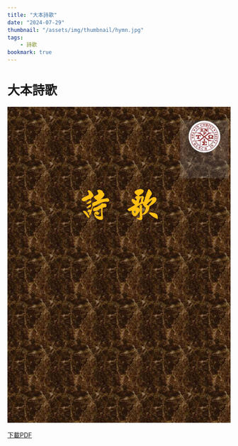```yaml
---
title: "大本詩歌"
date: "2024-07-29"
thumbnail: "/assets/img/thumbnail/hymn.jpg"
tags:
    - 詩歌
bookmark: true
---
```


# 大本詩歌

<img src="/assets/img/thumbnail/hymn.jpg" alt="大本詩歌" style="box-shadow: 5px 5px 10px \#888;">

<a href="/assets/docs/hymn.pdf" download="大本詩歌.pdf">下載PDF</a>

<object data="/assets/docs/hymn.pdf" width="100%" height="1000" type='application/pdf'></object>